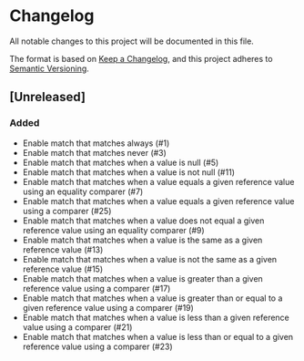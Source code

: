 # Changelog
All notable changes to this project will be documented in this file.

The format is based on [Keep a Changelog](https://keepachangelog.com/en/1.0.0/),
and this project adheres to [Semantic Versioning](https://semver.org/spec/v2.0.0.html).

## [Unreleased]
### Added
- Enable match that matches always (#1)
- Enable match that matches never (#3)
- Enable match that matches when a value is null (#5)
- Enable match that matches when a value is not null (#11)
- Enable match that matches when a value equals a given reference value using an equality comparer (#7)
- Enable match that matches when a value equals a given reference value using a comparer (#25)
- Enable match that matches when a value does not equal a given reference value using an equality comparer (#9)
- Enable match that matches when a value is the same as a given reference value (#13)
- Enable match that matches when a value is not the same as a given reference value (#15)
- Enable match that matches when a value is greater than a given reference value using a comparer (#17)
- Enable match that matches when a value is greater than or equal to a given reference value using a comparer (#19)
- Enable match that matches when a value is less than a given reference value using a comparer (#21)
- Enable match that matches when a value is less than or equal to a given reference value using a comparer (#23)
